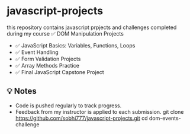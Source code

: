 # javascript-projects
this repository contains javascript prpjects and challenges completed during my course
✅ DOM Manipulation Projects  
- ✅ JavaScript Basics: Variables, Functions, Loops  
- ✅ Event Handling  
- ✅ Form Validation Projects  
- ✅ Array Methods Practice  
- ✅ Final JavaScript Capstone Project

## 💡 Notes

- Code is pushed regularly to track progress.
- Feedback from my instructor is applied to each submission.
git clone https://github.com/sobhi777/javascript-projects.git
cd dom-events-challenge
